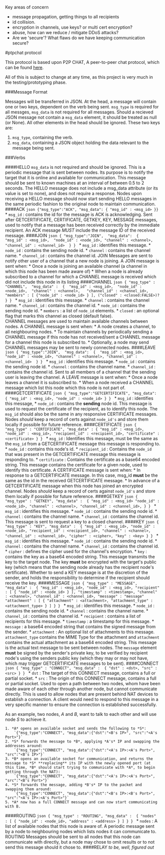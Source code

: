 Key areas of concern

* message propagation, getting things to all recipients
* id collision.
* encryption in channels, use keys? or multi cert encryption?
* abuse, how can we reduce / mitigate DDoS attacks?
* Are we 'secure'? What flaws do we have keeping communication secure?

#ptpchat protocol

This protocol is based upon P2P CHAT, A peer-to-peer chat protocol, which can be found [here][1].

All of this is subject to change at any time, as this project is very much in the testing/prototyping phase.

###Message Format 

Messages will be transferred in JSON. At the head, a message will contain one or two keys, dependent on the verb being sent. `msg_type` is required for all messges, `msg_data` is not required for all messages. Should a recieved JSON message not contain a `msg_data` element, it should be treated as null (or None). All other elements in the head should be ignored. These two keys are:

1. `msg_type`, containing the verb.
2. `msg_data`, containing a JSON object holding the data relevant to the message being sent. 


###Verbs

####HELLO
    `msg_data` is not required and should be ignored.
This is a periodic message that is sent between nodes. Its purpose is to notify the target that it is online and available for communication. This message should be sent to known machines at an interval of between 0.5 to 2 seconds. The HELLO message does not include a msg_data attribute (or its value is set to none), and does not require a response. Nodes upon receiving a HELLO message should now start sending HELLO messages in the same periodic fashion to the original node to maintain communication.
####ACK
    ```json
    {"msg_type":"ACK", "msg_data": { "msg_id" : <msg_id> }}
    ```
    * `msg_id` : contains the id for the message is ACK is acknowledging. 
Sent after GETCERTIFICATE, CERTIFICATE, GETKEY, KEY, MESSAGE messages, used to notify that a message has been received correctly by the immediate recipient. An ACK message *MUST* include the message ID of the received message. 
####JOIN
    ```json
    {
        "msg_type":"JOIN", 
        "msg_data": 
        { 
            "msg_id" : <msg_id>, 
            "node_id" : <node_id>,
            "channel" : <channel>,
            "channel_id" : <channel_id> 
        }
    }
    ```
    * `msg_id` : identifies this message.
    * `node_id` : contains the sending node id.
    * `channel` : contains the channel name.
    * `channel_id` : contains the channel id.
JOIN Messages are sent to notify other user of a channel that a new node is joining. A JOIN message is sent when:
    * Once a node is joining an available channel (a channel in which this node has been made aware of)
    * When a node is already subscribed to a channel for which a *CHANNEL* message is received which did not include this node in its listing 
####CHANNEL
    ```json
    {
        "msg_type" : "CHANNEL", 
        "msg_data" : 
        { 
            "msg_id" : <msg_id>, 
            "node_id" : <node_id>, 
            "channel" : <channel>,  
            "channel_id" : <channel_id>,
            "members" : [ {"node_id" : <node_id> } ],
            ("closed" : <closed:FALSE>)?
        }
    }
    ```
    * `msg_id` : identifies this message.
    * `channel` : contains the channel name.
    * `channel_id` : contains the channel id.
    * `node_id` : contains the sending node id.
    * `members` : a list of `node_id` elements.
    * `closed` : an optional flag that marks this channel as closed (default false).  
CHANNEL messages are used to maintain available channels between nodes. A CHANNEL message is sent when:
    * A node creates a channel, to all neighbouring nodes.
    * To maintain channels by periodically sending a CHANNEL message if this node has not received/sent a CHANNEL message for a channel this node is subscribed to. 
    * Optionally, a node may send CHANNEL messages may be sent to newly connected nodes.
####LEAVE
    ```json
    {
        "msg_type":"JOIN", 
        "msg_data": 
        { 
            "msg_id" : <msg_id>, 
            "node_id" : <node_id>,
            "channel" : <channel>,
            "channel_id" : <channel_id> 
        }
    }
    ```
    * `msg_id` : identifies this message.
    * `node_id` : contains the sending node id.
    * `channel` : contains the channel name.
    * `channel_id` : contains the channel id.
Sent to all members of a channel that the sending user is leaving the channel. A LEAVE message is sent when:
    * Once a node leaves a channel it is subscribed to.
    * When a node received a CHANNEL message which list this node which this node is not part of. 
####GETCERTIFICATE
    ```json
    {
        "msg_type":"GETCERTIFICATE",
        "msg_data":
        {
            "msg_id" : <msg_id>,
            "node_id" : <node_id>
        }
    }
    ```
    * `msg_id` : identifies this message,
    * `node_id` : contains the **sending** node id. 
This message is used to request the certificate of the recipient, as to identify this node. The `msg_id` should also be the same in any responsive CERTIFICATE messages. Nodes *should* keep a record of certs against `node_id's` and store them locally if possible for future reference. 
####CERTIFICATE
    ```json
    {
        "msg_type" : "CERTIFICATE",
        "msg_data" :
        {
            "msg_id" : <msg_id>,
            "node_id" : <msg_id>,
            "recipient_id" : <recipient_id>,
            "certificate" : <certificate>
        }
    }
    ```
    * `msg_id` : Identifies this message, must be the same as the `msg_id` from a GETCERTIFICATE message this message is responding to.
    * `node_id` : contains this node's id.
    * `recipient_id` : Contains the `node_id` that was present in the GETCERTIFICATE message this message is responding to.
    * `certificate` : Contains the certificate as a base64 encoded string.
This message contains the certificate for a given node, used to identify this certificate. A CERTIFICATE message is sent when:
    * In response to a GETCERTIFICATE message. In this case, msg_id **must** be the same as the id in the received GETCERTIFICATE message.
    * In advance of a GETCERTIFICATE message when this node has joined an encrypted channel. 
Nodes *should* keep a record of certs against `node_id's` and store them locally if possible for future reference. 
####GETKEY
    ```json
    {
        "msg_type" : "GETKEY",
        "msg_data" : 
        {
            "msg_id" : <msg_id>
            "node_id" : <node_id>,
            "channel" : <channel>,
            "channel_id" : <channel_id>,
        }
    }
    ```
    * `msg_id` : identifies this message.
    * `node_id` : contains the sending node id.
    * `channel` : contains the channel name.
    * `channel_id` : contains the channel id.
This message is sent to request a key to a closed channel.
####KEY
    ```json
    {
        "msg_type" : "KEY",
        "msg_data" : 
        {
            "msg_id" : <msg_id>,
            "node_id" : <node_id>,
            "recipient_id" : <recipient_id>,
            "channel" : <channel>,
            "channel_id" : <channel_id>,
            "cipher" : <cipher>,
            "key" : <key>
        }
    }
    ```
    * `msg_id` : identifies this message.
    * `node_id` : contains the sending node id.
    * `channel` : contains the channel name.
    * `channel_id` : contains the channel id.
    * `cipher` : defines the cipher used for the channel's encryption.
    * `key` : contains the key as a base64 encoded string.
This message transmits the key to the target node. The key **must** be encrypted with the target's public key (which means that the sending node already has the recipient node's certificate). Whether to send a KEY message is at the discretion of the sender, and holds the responsibility to determine if the recipient should receive the key.
####MESSAGE
    ```json
    {
        "msg_type" : "MESSAGE",
        "msg_data" : 
        {
            "msg_id" : <msg_id>,
            "node_id" : <msg_id>,
            "recipient" : [ { "node_id" : <node_id> } ],
            "timestamp" : <timestamp>,
            "channel" : <channel>,
            "channel_id" : <channel_id>,
            "message" : "message"
            "attachment" : [ { "attachment" : <attachment>, "attachment_type" : <attachment_type> } ]
        }
    }
    ```
    * `msg_id` : identifies this message.
    * `node_id` : contains the sending node id.
    * `channel` : contains the channel name.
    * `channel_id` : contains the channel id.
    * `recipient` : contains a list of recipients for this message.
    * `timestamp` : a timestamp for this message.
    * `message` : a base64 encoded string that contains the signed message from the sender.
    * `attachment` : An optional list of attachments to this message. `attachment_type` contains the MIME Type for the attachment and `attachment` contains the actual attachment as a base64 encoded string. 
This message is the actual text message to be sent between nodes. The `message` element **must** be signed by the sender's private key, to be verified by recipient node's using the senders public key (which they may or may not have, which may trigger GETCERTIFICATE messages to be sent).
####CONNECT
    ```json
    {
        "msg_type" : "CONNECT",
        "msg_data" : 
        {
            "dst" : <dst>,
            "src" : <src>
        }
    }
    ```
    * `dst` : The target of this CONNECT message, contains a full or partial socket.
    * `src` : The origin of this CONNECT message, contains a full or partial socket. 
Used to open a path between two nodes, whom have been made aware of each other through another node, but cannot communicate directly. This is used to allow nodes that are present behind NAT devices to establish a connection. A client would need to respond to this message in a very specific manner to ensure the connection is established successfully. 

As an example, two nodes, *A* and *B*, want to talk to each other and will use node *S* to achieve it. 
    
    1. *A* opens an available socket and sends the following to *S*:
        `{"msg_type":"CONNECT", "msg_data":{"dst":"<B's IP>", "src":"<A's Port>"}`
    2. *S* forwards the message to *B*, applying *A's* IP and swapping the addresses around:
        `{"msg_type":"CONNECT", "msg_data":{"dst":"<A's IP>:<A's Port>", "src":"<B's IP>"}`
    3. *B* opens an available socket for communication, and returns the message to *S* **replacing** its IP with the newly opened port (at this time, *B* should start trying to communicate with *A*, to begin getting through the NAT):
        `{"msg_type":"CONNECT", "msg_data":{"dst":"<A's IP>:<A's Port>", "src":"<B's Port>"}`
    4. *S* forwards the message, adding *B's* IP to the packet and swapping them around:
        `{"msg_type":"CONNECT", "msg_data":{"dst":"<B's IP>:<B's Port>", "src":"<A's IP>:<A's Port>"}`
    5. *A* now has a full CONNECT message and can now start communicating with B. 
####ROUTING
    ```json
    {
        "msg_type" : "ROUTING",
        "msg_data" : 
        {
            "nodes" : [ { "node_id" : <node_id>, "address" : <address> } ]
        }
    }
    ```
    * `nodes` : A list of available nodes that this node is aware of.
A periodic message sent by a node to neighbouring nodes which lists nodes it can communicate to. ROUTING Messages should be sent to all nodes that this node can communicate with directly, but a node may chose to omit results or to not send this message should it chose to. 
####RELAY
    *to be, well, figured out*


[1]: https://tools.ietf.org/html/draft-strauss-p2p-chat-08
